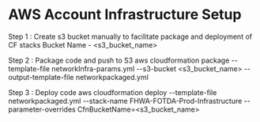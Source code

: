 # AWS Account Infrastructure Setup

Step 1 : Create s3 bucket manually to facilitate package and deployment of CF stacks
  Bucket Name - <s3_bucket_name>

Step 2 : Package code and push to S3
  aws cloudformation package --template-file networkInfra-params.yml --s3-bucket <s3_bucket_name> --output-template-file networkpackaged.yml

Step 3 : Deploy code
  aws cloudformation deploy --template-file networkpackaged.yml --stack-name FHWA-FOTDA-Prod-Infrastructure --parameter-overrides CfnBucketName=<s3_bucket_name>